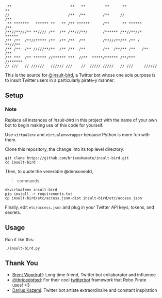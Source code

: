 
```
 **                           **   **         **      **             **
//                           /**  /**        /**     //             /**
 ** *******   ****** **   ** /** ******      /**      ** ******     /**
/**//**///** **//// /**  /** /**///**/       /****** /**//**//*  ******
/** /**  /**//***** /**  /** /**  /**        /**///**/** /** /  **///**
/** /**  /** /////**/**  /** /**  /**        /**  /**/** /**   /**  /**
/** ***  /** ****** //****** ***  //**  *****/****** /**/***   //******
// ///   // //////   ////// ///    //  ///// /////   // ///     ////// 

```

This is the source for [@insult-bird](https://twitter.com/insult_bird/with_replies), a Twitter
bot whose one sole purpose is to insult Twitter users in a particularly
pirate-y manner:



## Setup

### Note

Replace all instances of *insult-bird* in this project with the name of
your own bot to begin making use of this code for yourself.

Use `virtualenv` and `virtualenvwrapper` because Python is more fun with them.

Clone this repository, the change into its top level directory:

```
git clone https://github.com/brianshumate/insult-bird.git
cd insult-bird
```

Then, to quote the venerable @densoneold,

> commands

```
mkvirtualenv insult-bird
pip install -r requirements.txt
cp insult-bird/etc/access.json-dist insult-bird/etc/access.json
```

Finally, edit `etc/access.json` and plug in your Twitter API keys, tokens,
and secrets.

## Usage

Run it like this:

```
./insult-bird.py
```

## Thank You

- [Brent Woodruff](https://twitter.com/fprimex): Long time friend, Twitter bot collaborator and influence
- [@thricedotted](https://twitter.com/thricedotted): For their cool [twitterbot](https://github.com/thricedotted/twitterbot) framework that Robo Pirate uses! <3
- [Darius Kazemi](https://twitter.com/tinysubversions): Twitter bot artiste extraordinaire and constant inspiration
